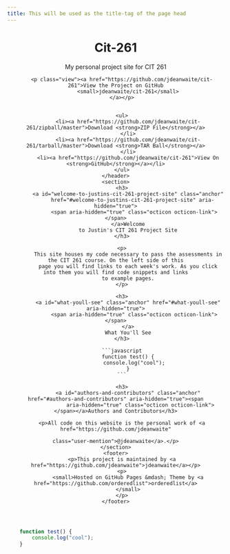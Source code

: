 ```yaml
---
title: This will be used as the title-tag of the page head
---
```


<title>Cit-261 by jdeanwaite</title>

<link rel="stylesheet" href="stylesheets/styles.css">
<link rel="stylesheet" href="stylesheets/github-light.css">
<meta name="viewport" content="width=device-width">
<!--[if lt IE 9]>
<script src="//html5shiv.googlecode.com/svn/trunk/html5.js"></script>
<![endif]-->

<div class="wrapper">
    <header>
        <h1>Cit-261</h1>
        <p>My personal project site for CIT 261</p>

        <p class="view"><a href="https://github.com/jdeanwaite/cit-261">View the Project on GitHub
            <small>jdeanwaite/cit-261</small>
        </a></p>


        <ul>
            <li><a href="https://github.com/jdeanwaite/cit-261/zipball/master">Download <strong>ZIP File</strong></a>
            </li>
            <li><a href="https://github.com/jdeanwaite/cit-261/tarball/master">Download <strong>TAR Ball</strong></a>
            </li>
            <li><a href="https://github.com/jdeanwaite/cit-261">View On <strong>GitHub</strong></a></li>
        </ul>
    </header>
    <section>
        <h3>
            <a id="welcome-to-justins-cit-261-project-site" class="anchor"
               href="#welcome-to-justins-cit-261-project-site" aria-hidden="true">
                <span aria-hidden="true" class="octicon octicon-link"></span>
            </a>Welcome
            to Justin's CIT 261 Project Site
        </h3>

        <p>
            This site houses my code necessary to pass the assessments in the CIT 261 course. On the left side of this
            page you will find links to each week's work. As you click into them you will find code snippets and links
            to example pages.
        </p>

        <h3>
            <a id="what-youll-see" class="anchor" href="#what-youll-see" aria-hidden="true">
                <span aria-hidden="true" class="octicon octicon-link"></span>
            </a>
            What You'll See
        </h3>

        ```javascript
            function test() {
                console.log("cool");
            }
        ```

        <h3>
            <a id="authors-and-contributors" class="anchor" href="#authors-and-contributors" aria-hidden="true"><span
                    aria-hidden="true" class="octicon octicon-link"></span></a>Authors and Contributors</h3>

        <p>All code on this website is the personal work of <a href="https://github.com/jdeanwaite"
                                                               class="user-mention">@jdeanwaite</a>.</p>
    </section>
    <footer>
        <p>This project is maintained by <a href="https://github.com/jdeanwaite">jdeanwaite</a></p>
        <p>
            <small>Hosted on GitHub Pages &mdash; Theme by <a href="https://github.com/orderedlist">orderedlist</a>
            </small>
        </p>
    </footer>
</div>
<script src="javascripts/scale.fix.js"></script>

```javascript
    function test() {
        console.log("cool");
    }
```
